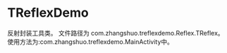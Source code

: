 # TReflexDemo
反射封装工具类。
文件路径为 com.zhangshuo.treflexdemo.Reflex.TReflex。
使用方法为:com.zhangshuo.treflexdemo.MainActivity中。
